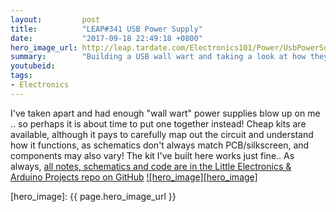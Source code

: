 ```yaml
---
layout:         post
title:          "LEAP#341 USB Power Supply"
date:           "2017-09-18 22:49:18 +0800"
hero_image_url: http://leap.tardate.com/Electronics101/Power/UsbPowerSupplyKit/assets/UsbPowerSupplyKit_build.jpg
summary:        "Building a USB wall wart and taking a look at how they work .. instead of taking them apart or having them blow up"
youtubeid:
tags:
- Electronics
---
```


I've taken apart and had enough "wall wart" power supplies blow up on me .. so perhaps it is about time to put one together instead!
Cheap kits are available, although it pays to carefully map out the circuit and understand how it functions,
as schematics don't always match PCB/silkscreen, and components may also vary!
The kit I've built here works just fine..
As always, [all notes, schematics and code are in the Little Electronics & Arduino Projects repo on GitHub][project]
[![hero_image][hero_image]][project]

[leap]: http://leap.tardate.com
[project]: https://github.com/tardate/LittleArduinoProjects/tree/master/Electronics101/Power/UsbPowerSupplyKit
[hero_image]: {{ page.hero_image_url }}
